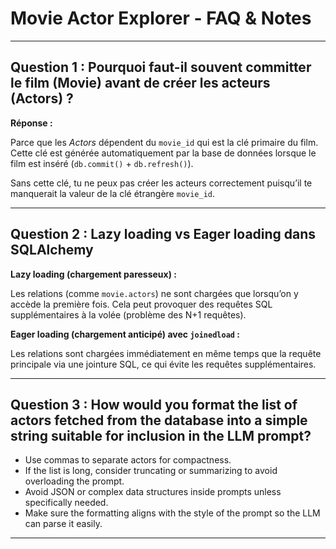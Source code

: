 # Movie Actor Explorer - FAQ & Notes

---

## Question 1 : Pourquoi faut-il souvent committer le film (Movie) avant de créer les acteurs (Actors) ?

**Réponse :**

Parce que les *Actors* dépendent du `movie_id` qui est la clé primaire du film. Cette clé est générée automatiquement par la base de données lorsque le film est inséré (`db.commit()` + `db.refresh()`).

Sans cette clé, tu ne peux pas créer les acteurs correctement puisqu’il te manquerait la valeur de la clé étrangère `movie_id`.

---

## Question 2 : Lazy loading vs Eager loading dans SQLAlchemy

**Lazy loading (chargement paresseux) :**

Les relations (comme `movie.actors`) ne sont chargées que lorsqu’on y accède la première fois. Cela peut provoquer des requêtes SQL supplémentaires à la volée (problème des N+1 requêtes).

**Eager loading (chargement anticipé) avec `joinedload` :**

Les relations sont chargées immédiatement en même temps que la requête principale via une jointure SQL, ce qui évite les requêtes supplémentaires.

---

## Question 3 : How would you format the list of actors fetched from the database into a simple string suitable for inclusion in the LLM prompt?

- Use commas to separate actors for compactness.
- If the list is long, consider truncating or summarizing to avoid overloading the prompt.
- Avoid JSON or complex data structures inside prompts unless specifically needed.
- Make sure the formatting aligns with the style of the prompt so the LLM can parse it easily.

---

